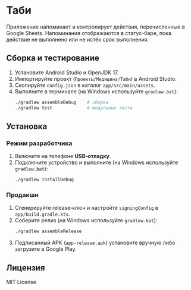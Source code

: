 # Таби

Приложение напоминает и контролирует действия, перечисленные в Google Sheets.
Напоминания отображаются в статус-баре, пока действие не выполнено или не истёк
срок выполнения.

## Сборка и тестирование
1. Установите Android Studio и OpenJDK 17.
2. Импортируйте проект (`Проекты/Медицина/Таби`) в Android Studio.
3. Скопируйте `config.json` в каталог `app/src/main/assets`.
4. Выполните в терминале (на Windows используйте `gradlew.bat`):
   ```bash
   ./gradlew assembleDebug    # сборка
   ./gradlew test             # модульные тесты
   ```

## Установка
### Режим разработчика
1. Включите на телефоне **USB‑отладку**.
2. Подключите устройство и выполните (на Windows используйте `gradlew.bat`):
   ```bash
   ./gradlew installDebug
   ```

### Продакшн
1. Сгенерируйте release‑ключ и настройте `signingConfig` в `app/build.gradle.kts`.
2. Соберите релиз (на Windows используйте `gradlew.bat`):
   ```bash
   ./gradlew assembleRelease
   ```
3. Подписанный APK (`app-release.apk`) установите вручную либо загрузите в Google Play.

## Лицензия
MIT License

